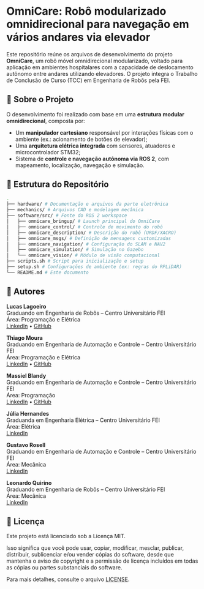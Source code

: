 # OmniCare: Robô modularizado omnidirecional para navegação em vários andares via elevador


Este repositório reúne os arquivos de desenvolvimento do projeto **OmniCare**, um robô móvel omnidirecional modularizado, voltado para aplicação em ambientes hospitalares com a capacidade de deslocamento autônomo entre andares utilizando elevadores. O projeto integra o Trabalho de Conclusão de Curso (TCC) em Engenharia de Robôs pela FEI.

## 📄 Sobre o Projeto
O desenvolvimento foi realizado com base em uma **estrutura modular omnidirecional**, composta por:

- Um **manipulador cartesiano** responsável por interações físicas com o ambiente (ex.: acionamento de botões de elevador);
- Uma **arquitetura elétrica integrada** com sensores, atuadores e microcontrolador STM32;
- Sistema de **controle e navegação autônoma via ROS 2**, com mapeamento, localização, navegação e simulação.

## 📁 Estrutura do Repositório

```bash
.
├── hardware/ # Documentação e arquivos da parte eletrônica
├── mechanics/ # Arquivos CAD e modelagem mecânica
├── software/src/ # Fonte do ROS 2 workspace
│   ├── omnicare_bringup/ # Launch principal do OmniCare
│   ├── omnicare_control/ # Controle de movimento do robô
│   ├── omnicare_description/ # Descrição do robô (URDF/XACRO)
│   ├── omnicare_msgs/ # Definição de mensagens customizadas
│   ├── omnicare_navigation/ # Configuração do SLAM e NAV2
│   ├── omnicare_simulation/ # Simulação no Gazebo
│   └── omnicare_vision/ # Módulo de visão computacional
├── scripts.sh # Script para inicialização e setup
├── setup.sh # Configurações de ambiente (ex: regras do RPLiDAR)
└── README.md # Este documento
```
## 👤 Autores

**Lucas Lagoeiro**  
Graduando em Engenharia de Robôs – Centro Universitário FEI  
Área: Programação e Elétrica   
[LinkedIn](https://www.linkedin.com/in/llagoeiro/) • [GitHub](https://github.com/LucasLagoeiro)

**Thiago Moura**  
Graduando em Engenharia de Automação e Controle – Centro Universitário FEI  
Área: Programação e Elétrica  
[LinkedIn](https://www.linkedin.com/in/thiago-t-moura/) • [GitHub](https://github.com/Thgm01)

**Massiel Blandy**  
Graduando em Engenharia de Automação e Controle – Centro Universitário FEI  
Área: Programação  
[LinkedIn](https://www.linkedin.com/in/massiel-blandy-ram%C3%B3n-65214829a/) • [GitHub](https://github.com/massiblandy)

**Júlia Hernandes**  
Graduanda em Engenharia Elétrica – Centro Universitário FEI  
Área: Elétrica  
[LinkedIn](https://www.linkedin.com/in/j%C3%BAlia-gagliera-hernandes-40545b221/) 

**Gustavo Rosell**  
Graduando em Engenharia de Automação e Controle – Centro Universitário FEI  
Área: Mecânica  
[LinkedIn](https://linkedin.com/in/gustavo-rosell) 

**Leonardo Quirino**  
Graduando em Engenharia de Robôs – Centro Universitário FEI  
Área: Mecânica  
[LinkedIn](https://www.linkedin.com/in/leonardo-quirino-353486218/)

## 📝 Licença

Este projeto está licenciado sob a Licença MIT.

Isso significa que você pode usar, copiar, modificar, mesclar, publicar, distribuir, sublicenciar e/ou vender cópias do software, desde que mantenha o aviso de copyright e a permissão de licença incluídos em todas as cópias ou partes substanciais do software.

Para mais detalhes, consulte o arquivo [LICENSE](LICENSE).

